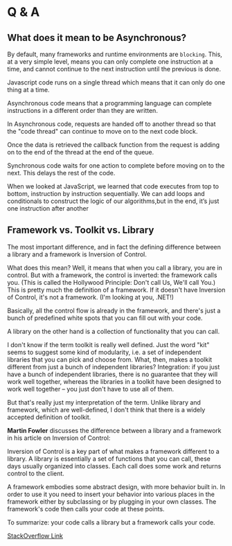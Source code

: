 # Q & A

## What does it mean to be Asynchronous?

By default, many frameworks and runtime environments are `blocking`. This, at a very simple level, means you can only complete one instruction at a time, and cannot continue to the next instruction until the previous is done.

Javascript code runs on a single thread which means that it can only do one thing at a time.

Asynchronous code means that a programming language can complete instructions in a different order than they are written.

In Asynchronous code, requests are handed off to another thread so that the "code thread" can continue to move on to the next code block.

Once the data is retrieved the callback function from the request is adding on to the end of the thread at the end of the queue.

Synchronous code waits for one action to complete before moving on to the next. This delays the rest of the code.

When we looked at JavaScript, we learned that code executes from top to bottom, instruction by instruction sequentially. We can add loops and conditionals to construct the logic of our algorithms,but in the end, it’s just one instruction after another

## Framework vs. Toolkit vs. Library

The most important difference, and in fact the defining difference between a library and a framework is Inversion of Control.

What does this mean? Well, it means that when you call a library, you are in control. But with a framework, the control is inverted: the framework calls you. (This is called the Hollywood Principle: Don't call Us, We'll call You.) This is pretty much the definition of a framework. If it doesn't have Inversion of Control, it's not a framework. (I'm looking at you, .NET!)

Basically, all the control flow is already in the framework, and there's just a bunch of predefined white spots that you can fill out with your code.

A library on the other hand is a collection of functionality that you can call.

I don't know if the term toolkit is really well defined. Just the word "kit" seems to suggest some kind of modularity, i.e. a set of independent libraries that you can pick and choose from. What, then, makes a toolkit different from just a bunch of independent libraries? Integration: if you just have a bunch of independent libraries, there is no guarantee that they will work well together, whereas the libraries in a toolkit have been designed to work well together – you just don't have to use all of them.

But that's really just my interpretation of the term. Unlike library and framework, which are well-defined, I don't think that there is a widely accepted definition of toolkit.

**Martin Fowler** discusses the difference between a library and a framework in his article on Inversion of Control:

Inversion of Control is a key part of what makes a framework different to a library. A library is essentially a set of functions that you can call, these days usually organized into classes. Each call does some work and returns control to the client.

A framework embodies some abstract design, with more behavior built in. In order to use it you need to insert your behavior into various places in the framework either by subclassing or by plugging in your own classes. The framework's code then calls your code at these points.

To summarize: your code calls a library but a framework calls your code.

[StackOverflow Link](https://stackoverflow.com/questions/3057526/framework-vs-toolkit-vs-library)